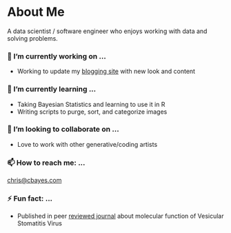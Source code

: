 
# About Me 
A data scientist / software engineer who enjoys working with data and solving problems. 

 
### 🔭 I’m currently working on ...
* Working to update my [blogging site](https://www.cbayes.com) with new look and content

### 🌱 I’m currently learning ...
* Taking Bayesian Statistics and learning to use it in R  
* Writing scripts to purge, sort, and categorize images 

### 👯 I’m looking to collaborate on ...
* Love to work with other generative/coding artists 

### 📫 How to reach me: ...
chris@cbayes.com

### ⚡ Fun fact: ...
* Published in peer [reviewed journal](https://pubmed.ncbi.nlm.nih.gov/27643886/) about molecular function of Vesicular Stomatitis Virus
